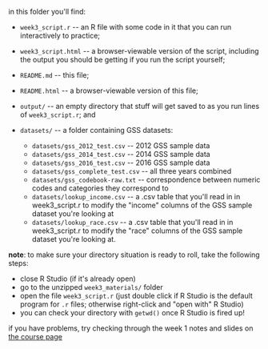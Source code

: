 in this folder you'll find:

- `week3_script.r` -- an R file with some code in it that you can run interactively to practice; 
- `week3_script.html` -- a browser-viewable version of the script, including the output you should be getting if you run the script yourself;

- `README.md` -- this file; 
- `README.html` -- a browser-viewable version of this file; 

- `output/` -- an empty directory that stuff will get saved to as you run lines of `week3_script.r`; and

- `datasets/` -- a folder containing GSS datasets:
    + `datasets/gss_2012_test.csv` -- 2012 GSS sample data
    + `datasets/gss_2014_test.csv` -- 2014 GSS sample data
    + `datasets/gss_2016_test.csv` -- 2016 GSS sample data
    + `datasets/gss_complete_test.csv` -- all three years combined
    + `datasets/gss_codebook-raw.txt` -- correspondence between numeric codes and categories they correspond to
    + `datasets/lookup_income.csv` -- a .csv table that you'll read in in week3_script.r to modify the "income" columns of the GSS sample dataset you're looking at
    + `datasets/lookup_race.csv` -- a .csv table that you'll read in in week3_script.r to modify the "race" columns of the GSS sample dataset you're looking at.

**note**: to make sure your directory situation is ready to roll, take the following steps:

- close R Studio (if it's already open)
- go to the unzipped `week3_materials/` folder
- open the file `week3_script.r` (just double click if R Studio is the default program for `.r` files; otherwise right-click and "open with" R Studio)
- you can check your directory with `getwd()` once R Studio is fired up!

if you have problems, try checking through the week 1 notes and slides on [the course page](http://lefft.xyz/r_minicourse)


